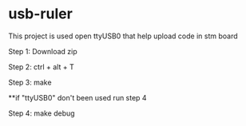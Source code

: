 # usb-ruler
This project is used open ttyUSB0 that help upload code in stm board

Step 1: Download zip

Step 2: ctrl + alt + T

Step 3: make

**if "ttyUSB0" don't been used run step 4

Step 4: make debug
